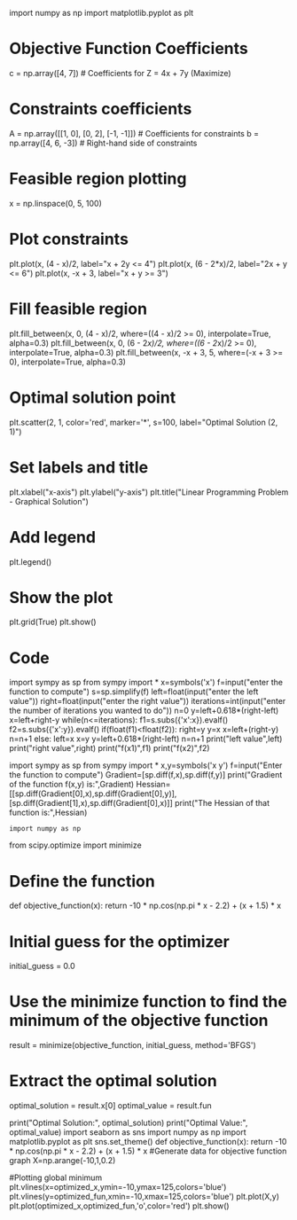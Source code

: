 import numpy as np
import matplotlib.pyplot as plt

# Objective Function Coefficients
c = np.array([4, 7])  # Coefficients for Z = 4x + 7y (Maximize)

# Constraints coefficients
A = np.array([[1, 0], [0, 2], [-1, -1]])  # Coefficients for constraints
b = np.array([4, 6, -3])  # Right-hand side of constraints

# Feasible region plotting
x = np.linspace(0, 5, 100)

# Plot constraints
plt.plot(x, (4 - x)/2, label="x + 2y <= 4")
plt.plot(x, (6 - 2*x)/2, label="2x + y <= 6")
plt.plot(x, -x + 3, label="x + y >= 3")

# Fill feasible region
plt.fill_between(x, 0, (4 - x)/2, where=((4 - x)/2 >= 0), interpolate=True, alpha=0.3)
plt.fill_between(x, 0, (6 - 2*x)/2, where=((6 - 2*x)/2 >= 0), interpolate=True, alpha=0.3)
plt.fill_between(x, -x + 3, 5, where=(-x + 3 >= 0), interpolate=True, alpha=0.3)

# Optimal solution point
plt.scatter(2, 1, color='red', marker='*', s=100, label="Optimal Solution (2, 1)")

# Set labels and title
plt.xlabel("x-axis")
plt.ylabel("y-axis")
plt.title("Linear Programming Problem - Graphical Solution")

# Add legend
plt.legend()

# Show the plot
plt.grid(True)
plt.show()
# Code


import sympy as sp
from sympy import *
x=symbols('x')
f=input("enter the function to compute")
s=sp.simplify(f)
left=float(input("enter the left value"))
right=float(input("enter the right value"))
iterations=int(input("enter the number of iterations you wanted to do"))
n=0
y=left+0.618*(right-left)
x=left+right-y
while(n<=iterations):
    f1=s.subs({'x':x}).evalf()
    f2=s.subs({'x':y}).evalf()
    if(float(f1)<float(f2)):
        right=y
        y=x
        x=left+(right-y)
        n=n+1
    else:
        left=x
        x=y
        y=left+0.618*(right-left)
        n=n+1
print("left value",left)
print("right value",right)
print("f(x1)",f1)
print("f(x2)",f2)




import sympy as sp
from sympy import *
x,y=symbols('x y')
f=input("Enter the function to compute")
Gradient=[sp.diff(f,x),sp.diff(f,y)]
print("Gradient of the function f(x,y) is:",Gradient)
Hessian=[[sp.diff(Gradient[0],x),sp.diff(Gradient[0],y)],
        [sp.diff(Gradient[1],x),sp.diff(Gradient[0],x)]]
print("The Hessian of that function is:",Hessian)

    import numpy as np
from scipy.optimize import minimize

# Define the function
def objective_function(x):
    return -10 * np.cos(np.pi * x - 2.2) + (x + 1.5) * x

# Initial guess for the optimizer
initial_guess = 0.0

# Use the minimize function to find the minimum of the objective function
result = minimize(objective_function, initial_guess, method='BFGS')

# Extract the optimal solution
optimal_solution = result.x[0]
optimal_value = result.fun

print("Optimal Solution:", optimal_solution)
print("Optimal Value:", optimal_value)
import seaborn as sns
import numpy as np
import matplotlib.pyplot as plt
sns.set_theme()
def objective_function(x):
    return -10 * np.cos(np.pi * x - 2.2) + (x + 1.5) * x
#Generate data for objective function graph
X=np.arange(-10,1,0.2)

#Plotting global minimum
plt.vlines(x=optimized_x,ymin=-10,ymax=125,colors='blue')
plt.vlines(y=optimized_fun,xmin=-10,xmax=125,colors='blue')
plt.plot(X,y)
plt.plot(optimized_x,optimized_fun,'o',color='red')
plt.show()


